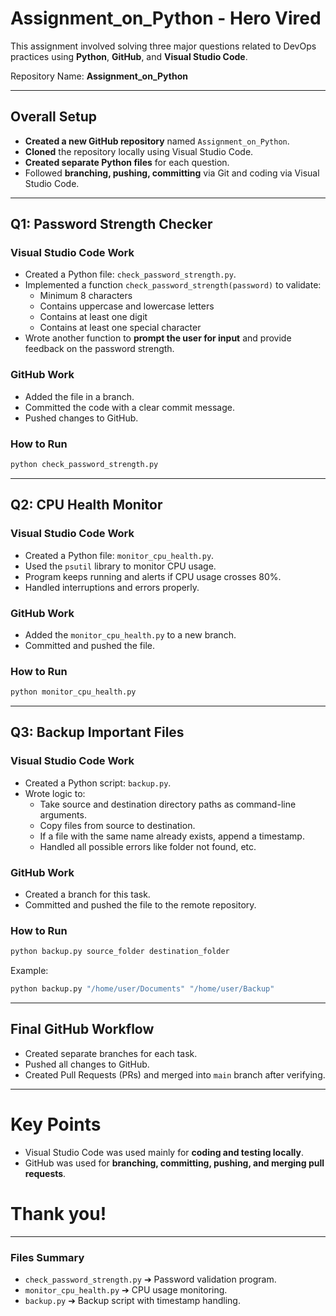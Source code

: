 # Assignment_on_Python - Hero Vired

This assignment involved solving three major questions related to DevOps practices using **Python**, **GitHub**, and **Visual Studio Code**.

Repository Name: **Assignment_on_Python**

---

## Overall Setup
- **Created a new GitHub repository** named `Assignment_on_Python`.
- **Cloned** the repository locally using Visual Studio Code.
- **Created separate Python files** for each question.
- Followed **branching, pushing, committing** via Git and coding via Visual Studio Code.

---

## Q1: Password Strength Checker

### Visual Studio Code Work
- Created a Python file: `check_password_strength.py`.
- Implemented a function `check_password_strength(password)` to validate:
  - Minimum 8 characters
  - Contains uppercase and lowercase letters
  - Contains at least one digit
  - Contains at least one special character
- Wrote another function to **prompt the user for input** and provide feedback on the password strength.

### GitHub Work
- Added the file in a branch.
- Committed the code with a clear commit message.
- Pushed changes to GitHub.

### How to Run
```bash
python check_password_strength.py
```

---

## Q2: CPU Health Monitor

### Visual Studio Code Work
- Created a Python file: `monitor_cpu_health.py`.
- Used the `psutil` library to monitor CPU usage.
- Program keeps running and alerts if CPU usage crosses 80%.
- Handled interruptions and errors properly.

### GitHub Work
- Added the `monitor_cpu_health.py` to a new branch.
- Committed and pushed the file.

### How to Run
```bash
python monitor_cpu_health.py
```

---

## Q3: Backup Important Files

### Visual Studio Code Work
- Created a Python script: `backup.py`.
- Wrote logic to:
  - Take source and destination directory paths as command-line arguments.
  - Copy files from source to destination.
  - If a file with the same name already exists, append a timestamp.
  - Handled all possible errors like folder not found, etc.

### GitHub Work
- Created a branch for this task.
- Committed and pushed the file to the remote repository.

### How to Run
```bash
python backup.py source_folder destination_folder
```
Example:
```bash
python backup.py "/home/user/Documents" "/home/user/Backup"
```

---

## Final GitHub Workflow
- Created separate branches for each task.
- Pushed all changes to GitHub.
- Created Pull Requests (PRs) and merged into `main` branch after verifying.

---

# Key Points
- Visual Studio Code was used mainly for **coding and testing locally**.
- GitHub was used for **branching, committing, pushing, and merging pull requests**.

# Thank you!

---

### Files Summary
- `check_password_strength.py` ➔ Password validation program.
- `monitor_cpu_health.py` ➔ CPU usage monitoring.
- `backup.py` ➔ Backup script with timestamp handling.

